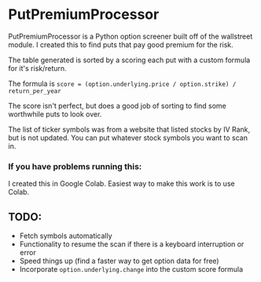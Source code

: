 # PutPremiumProcessor
PutPremiumProcessor is a Python option screener built off of the wallstreet module. I created this to find puts that pay good premium for the risk.

The table generated is sorted by a scoring each put with a custom formula for it's risk/return.

The formula is `score = (option.underlying.price / option.strike) / return_per_year`

The score isn't perfect, but does a good job of sorting to find some worthwhile puts to look over.

The list of ticker symbols was from a website that listed stocks by IV Rank, but is not updated. You can put whatever stock symbols you want to scan in. 

### If you have problems running this:
I created this in Google Colab. Easiest way to make this work is to use Colab.

## TODO:
- Fetch symbols automatically
- Functionality to resume the scan if there is a keyboard interruption or error
- Speed things up (find a faster way to get option data for free)
- Incorporate `option.underlying.change` into the custom score formula
